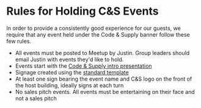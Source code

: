 # Rules for Holding C&S Events

In order to provide a consistently good experience for our guests, we require
that any event held under the Code & Supply banner follow these few rules.

- All events must be posted to Meetup by Justin. Group leaders should email 
  Justin with events they'd like to hold.
- Events start with the [Code & Supply intro presentation](https://docs.google.com/presentation/d/1s47uqhIDKbWsNU3jrjwBrhqSbVzqCfeEXSiw7_g17W4/edit?usp=sharing)
- Signage created using the [standard template](https://docs.google.com/document/d/1-fbuoF7z2YEnss0y1ahFe9BKjZ74VaMKMbGVrLoPVB4/edit?usp=sharing)
- At least one sign bearing the event name and C&S logo on the front of the
  host building, ideally signs at each turn
- No sales pitch events. All events must be entertaining on their face and
  not a sales pitch
